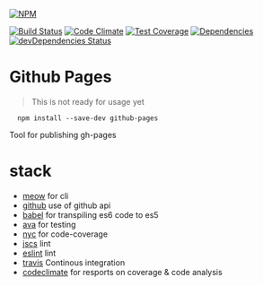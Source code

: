 [![NPM](https://nodei.co/npm/github-pages.png)](https://nodei.co/npm/github-pages/)

[![Build Status](https://travis-ci.org/cantidio/node-github-pages.svg?branch=master)](https://travis-ci.org/cantidio/node-github-pages)
[![Code Climate](https://codeclimate.com/github/cantidio/node-github-pages/badges/gpa.svg)](https://codeclimate.com/github/cantidio/node-github-pages)
[![Test Coverage](https://codeclimate.com/github/cantidio/node-github-pages/badges/coverage.svg)](https://codeclimate.com/github/cantidio/node-github-pages/coverage)
[![Dependencies](https://david-dm.org/cantidio/node-github-pages.svg)](https://david-dm.org/cantidio/node-github-pages)
[![devDependencies Status](https://david-dm.org/cantidio/node-github-pages/dev-status.svg)](https://david-dm.org/cantidio/node-github-pages#info=devDependencies)

# Github Pages
> This is not ready for usage yet
```
  npm install --save-dev github-pages
```
Tool for publishing gh-pages

# stack

* [meow](https://www.npmjs.com/package/meow) for cli
* [github](https://www.npmjs.com/package/github) use of github api
* [babel](https://babeljs.io) for transpiling es6 code to es5
* [ava](https://www.npmjs.com/package/ava) for testing
* [nyc](https://www.npmjs.com/package/nyc) for code-coverage
* [jscs](https://www.npmjs.com/package/jscs) lint
* [eslint](https://www.npmjs.com/package/eslint) lint
* [travis](https://travis-ci.org) Continous integration
* [codeclimate](https://codeclimate.com) for resports on coverage & code analysis
